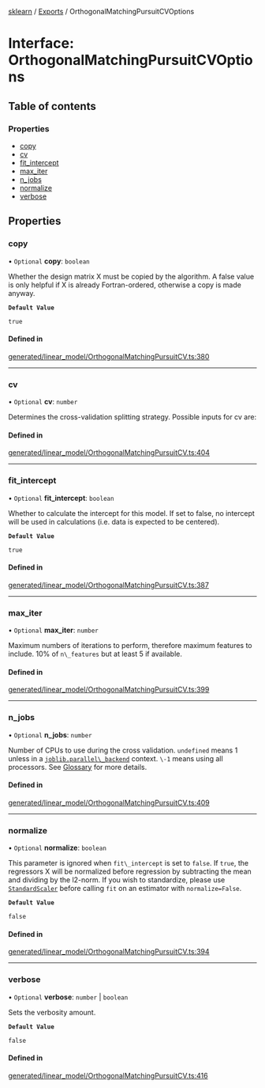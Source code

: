 [sklearn](../readme.md) / [Exports](../modules.md) / OrthogonalMatchingPursuitCVOptions

# Interface: OrthogonalMatchingPursuitCVOptions

## Table of contents

### Properties

- [copy](OrthogonalMatchingPursuitCVOptions.md#copy)
- [cv](OrthogonalMatchingPursuitCVOptions.md#cv)
- [fit\_intercept](OrthogonalMatchingPursuitCVOptions.md#fit_intercept)
- [max\_iter](OrthogonalMatchingPursuitCVOptions.md#max_iter)
- [n\_jobs](OrthogonalMatchingPursuitCVOptions.md#n_jobs)
- [normalize](OrthogonalMatchingPursuitCVOptions.md#normalize)
- [verbose](OrthogonalMatchingPursuitCVOptions.md#verbose)

## Properties

### copy

• `Optional` **copy**: `boolean`

Whether the design matrix X must be copied by the algorithm. A false value is only helpful if X is already Fortran-ordered, otherwise a copy is made anyway.

**`Default Value`**

`true`

#### Defined in

[generated/linear_model/OrthogonalMatchingPursuitCV.ts:380](https://github.com/transitive-bullshit/scikit-learn-ts/blob/367336a/packages/sklearn/src/generated/linear_model/OrthogonalMatchingPursuitCV.ts#L380)

___

### cv

• `Optional` **cv**: `number`

Determines the cross-validation splitting strategy. Possible inputs for cv are:

#### Defined in

[generated/linear_model/OrthogonalMatchingPursuitCV.ts:404](https://github.com/transitive-bullshit/scikit-learn-ts/blob/367336a/packages/sklearn/src/generated/linear_model/OrthogonalMatchingPursuitCV.ts#L404)

___

### fit\_intercept

• `Optional` **fit\_intercept**: `boolean`

Whether to calculate the intercept for this model. If set to false, no intercept will be used in calculations (i.e. data is expected to be centered).

**`Default Value`**

`true`

#### Defined in

[generated/linear_model/OrthogonalMatchingPursuitCV.ts:387](https://github.com/transitive-bullshit/scikit-learn-ts/blob/367336a/packages/sklearn/src/generated/linear_model/OrthogonalMatchingPursuitCV.ts#L387)

___

### max\_iter

• `Optional` **max\_iter**: `number`

Maximum numbers of iterations to perform, therefore maximum features to include. 10% of `n\_features` but at least 5 if available.

#### Defined in

[generated/linear_model/OrthogonalMatchingPursuitCV.ts:399](https://github.com/transitive-bullshit/scikit-learn-ts/blob/367336a/packages/sklearn/src/generated/linear_model/OrthogonalMatchingPursuitCV.ts#L399)

___

### n\_jobs

• `Optional` **n\_jobs**: `number`

Number of CPUs to use during the cross validation. `undefined` means 1 unless in a [`joblib.parallel\_backend`](https://joblib.readthedocs.io/en/latest/parallel.html#joblib.parallel_backend "(in joblib v1.3.0.dev0)") context. `\-1` means using all processors. See [Glossary](../../glossary.html#term-n_jobs) for more details.

#### Defined in

[generated/linear_model/OrthogonalMatchingPursuitCV.ts:409](https://github.com/transitive-bullshit/scikit-learn-ts/blob/367336a/packages/sklearn/src/generated/linear_model/OrthogonalMatchingPursuitCV.ts#L409)

___

### normalize

• `Optional` **normalize**: `boolean`

This parameter is ignored when `fit\_intercept` is set to `false`. If `true`, the regressors X will be normalized before regression by subtracting the mean and dividing by the l2-norm. If you wish to standardize, please use [`StandardScaler`](sklearn.preprocessing.StandardScaler.html#sklearn.preprocessing.StandardScaler "sklearn.preprocessing.StandardScaler") before calling `fit` on an estimator with `normalize=False`.

**`Default Value`**

`false`

#### Defined in

[generated/linear_model/OrthogonalMatchingPursuitCV.ts:394](https://github.com/transitive-bullshit/scikit-learn-ts/blob/367336a/packages/sklearn/src/generated/linear_model/OrthogonalMatchingPursuitCV.ts#L394)

___

### verbose

• `Optional` **verbose**: `number` \| `boolean`

Sets the verbosity amount.

**`Default Value`**

`false`

#### Defined in

[generated/linear_model/OrthogonalMatchingPursuitCV.ts:416](https://github.com/transitive-bullshit/scikit-learn-ts/blob/367336a/packages/sklearn/src/generated/linear_model/OrthogonalMatchingPursuitCV.ts#L416)
